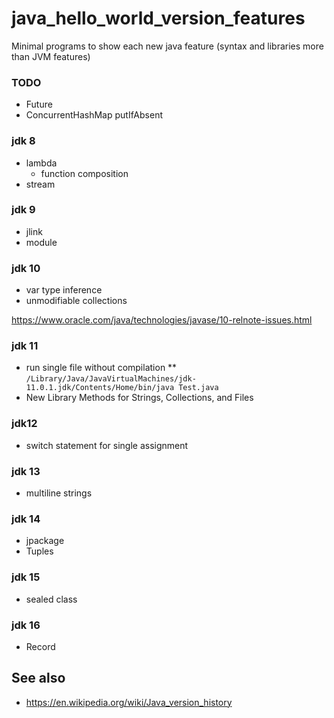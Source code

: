 # java_hello_world_version_features
Minimal programs to show each new java feature (syntax and libraries more than JVM features)

### TODO
* Future
* ConcurrentHashMap putIfAbsent

### jdk 8
* lambda
    * function composition 
* stream

### jdk 9
* jlink
* module

### jdk 10
* var type inference
* unmodifiable collections

https://www.oracle.com/java/technologies/javase/10-relnote-issues.html

### jdk 11
* run single file without compilation
** `/Library/Java/JavaVirtualMachines/jdk-11.0.1.jdk/Contents/Home/bin/java Test.java`
* New Library Methods for Strings, Collections, and Files


### jdk12
* switch statement for single assignment

### jdk 13
* multiline strings

### jdk 14
* jpackage
* Tuples

### jdk 15
* sealed class

### jdk 16
* Record


## See also
* https://en.wikipedia.org/wiki/Java_version_history
